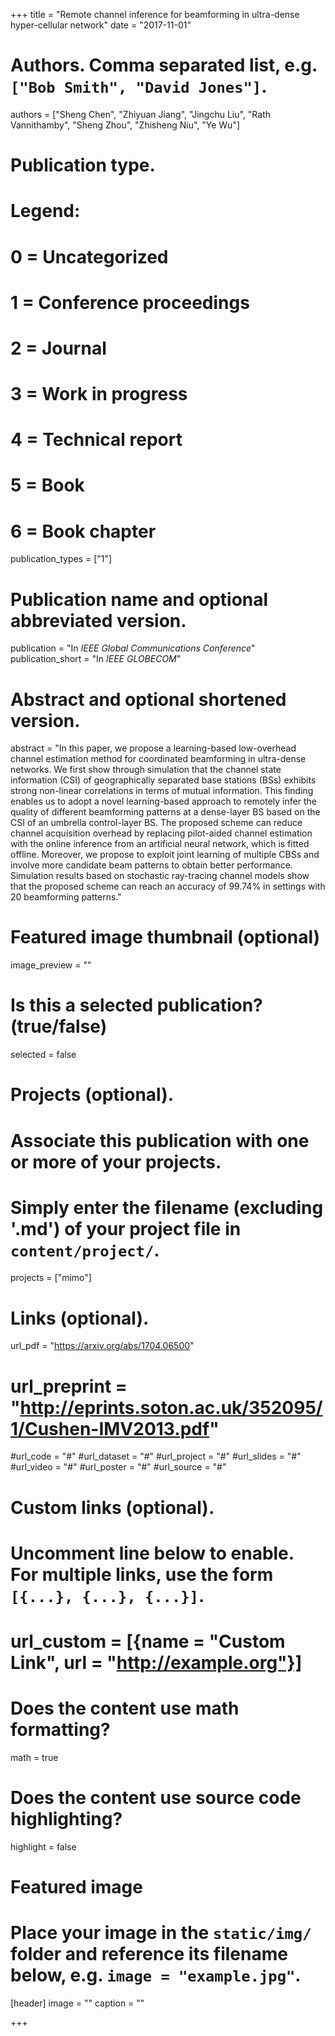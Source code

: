 +++
title = "Remote channel inference for beamforming in ultra-dense hyper-cellular network"
date = "2017-11-01"

# Authors. Comma separated list, e.g. `["Bob Smith", "David Jones"]`.
authors = ["Sheng Chen", "Zhiyuan Jiang", "Jingchu Liu", "Rath Vannithamby", "Sheng Zhou", "Zhisheng Niu", "Ye Wu"]

# Publication type.
# Legend:
# 0 = Uncategorized
# 1 = Conference proceedings
# 2 = Journal
# 3 = Work in progress
# 4 = Technical report
# 5 = Book
# 6 = Book chapter
publication_types = ["1"]

# Publication name and optional abbreviated version.
publication = "In *IEEE Global Communications Conference*"
publication_short = "In *IEEE GLOBECOM*"

# Abstract and optional shortened version.
abstract = "In this paper, we propose a learning-based low-overhead channel estimation method for coordinated beamforming in ultra-dense networks. We first show through simulation that the channel state information (CSI) of geographically separated base stations (BSs) exhibits strong non-linear correlations in terms of mutual information. This finding enables us to adopt a novel learning-based approach to remotely infer the quality of different beamforming patterns at a dense-layer BS based on the CSI of an umbrella control-layer BS. The proposed scheme can reduce channel acquisition overhead by replacing pilot-aided channel estimation with the online inference from an artificial neural network, which is fitted offline. Moreover, we propose to exploit joint learning of multiple CBSs and involve more candidate beam patterns to obtain better performance. Simulation results based on stochastic ray-tracing channel models show that the proposed scheme can reach an accuracy of 99.74% in settings with 20 beamforming patterns."

# Featured image thumbnail (optional)
image_preview = ""

# Is this a selected publication? (true/false)
selected = false

# Projects (optional).
#   Associate this publication with one or more of your projects.
#   Simply enter the filename (excluding '.md') of your project file in `content/project/`.
projects = ["mimo"]

# Links (optional).
url_pdf = "https://arxiv.org/abs/1704.06500"
# url_preprint = "http://eprints.soton.ac.uk/352095/1/Cushen-IMV2013.pdf"
#url_code = "#"
#url_dataset = "#"
#url_project = "#"
#url_slides = "#"
#url_video = "#"
#url_poster = "#"
#url_source = "#"

# Custom links (optional).
#   Uncomment line below to enable. For multiple links, use the form `[{...}, {...}, {...}]`.
# url_custom = [{name = "Custom Link", url = "http://example.org"}]

# Does the content use math formatting?
math = true

# Does the content use source code highlighting?
highlight = false

# Featured image
# Place your image in the `static/img/` folder and reference its filename below, e.g. `image = "example.jpg"`.
[header]
image = ""
caption = ""

+++

